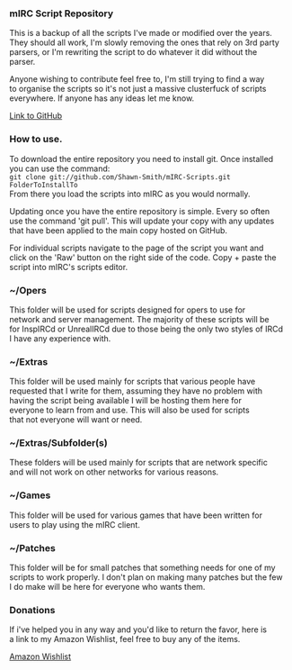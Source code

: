 ### mIRC Script Repository

This is a backup of all the scripts I've made or modified over the years.  
They should all work, I'm slowly removing the ones that rely on 3rd party  
parsers, or I'm rewriting the script to do whatever it did without the  
parser.

Anyone wishing to contribute feel free to, I'm still trying to find a way  
to organise the scripts so it's not just a massive clusterfuck of scripts  
everywhere. If anyone has any ideas let me know.

[Link to GitHub](https://www.GitHub.com/Shawn-Smith/mIRC-Scripts)

### How to use.

To download the entire repository you need to install git. Once installed  
you can use the command:  
`git clone git://github.com/Shawn-Smith/mIRC-Scripts.git FolderToInstallTo`  
From there you load the scripts into mIRC as you would normally.  

Updating once you have the entire repository is simple. Every so often  
use the command 'git pull'. This will update your copy with any updates  
that have been applied to the main copy hosted on GitHub.  

For individual scripts navigate to the page of the script you want and  
click on the 'Raw' button on the right side of the code. Copy + paste the  
script into mIRC's scripts editor.

### ~/Opers
This folder will be used for scripts designed for opers to use for  
network and server management. The majority of these scripts will be  
for InspIRCd or UnrealIRCd due to those being the only two styles of IRCd  
I have any experience with.

### ~/Extras
This folder will be used mainly for scripts that various people have  
requested that I write for them, assuming they have no problem with  
having the script being available I will be hosting them here for  
everyone to learn from and use. This will also be used for scripts  
that not everyone will want or need.

### ~/Extras/Subfolder(s)
These folders will be used mainly for scripts that are network specific  
and will not work on other networks for various reasons.

### ~/Games
This folder will be used for various games that have been written for  
users to play using the mIRC client.

### ~/Patches
This folder will be for small patches that something needs for one of my  
scripts to work properly. I don't plan on making many patches but the few  
I do make will be here for everyone who wants them.

### Donations
If i've helped you in any way and you'd like to return the favor, here is  
a link to my Amazon Wishlist, feel free to buy any of the items.

[Amazon Wishlist](http://amzn.com/w/EM4MNOPQEX35)